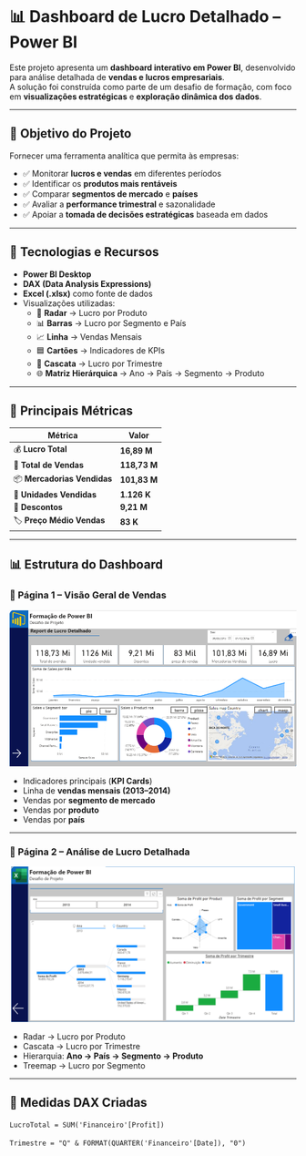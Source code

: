 # 📊 Dashboard de Lucro Detalhado – Power BI  

Este projeto apresenta um **dashboard interativo em Power BI**, desenvolvido para análise detalhada de **vendas e lucros empresariais**.  
A solução foi construída como parte de um desafio de formação, com foco em **visualizações estratégicas** e **exploração dinâmica dos dados**.  

---

## 🎯 Objetivo do Projeto  

Fornecer uma ferramenta analítica que permita às empresas:  
- ✅ Monitorar **lucros e vendas** em diferentes períodos  
- ✅ Identificar os **produtos mais rentáveis**  
- ✅ Comparar **segmentos de mercado** e **países**  
- ✅ Avaliar a **performance trimestral** e sazonalidade  
- ✅ Apoiar a **tomada de decisões estratégicas** baseada em dados  

---

## 🧰 Tecnologias e Recursos  

- **Power BI Desktop**  
- **DAX (Data Analysis Expressions)**  
- **Excel (.xlsx)** como fonte de dados  
- Visualizações utilizadas:  
  - 📌 **Radar** → Lucro por Produto  
  - 📊 **Barras** → Lucro por Segmento e País  
  - 📈 **Linha** → Vendas Mensais  
  - 🟦 **Cartões** → Indicadores de KPIs  
  - 🧩 **Cascata** → Lucro por Trimestre  
  - 🌐 **Matriz Hierárquica** → Ano → País → Segmento → Produto  

---

## 📐 Principais Métricas  

| Métrica                     | Valor       |
|------------------------------|-------------|
| 💰 **Lucro Total**          | **16,89 M** |
| 🛒 **Total de Vendas**      | **118,73 M** |
| 📦 **Mercadorias Vendidas** | **101,83 M** |
| 🎯 **Unidades Vendidas**    | **1.126 K** |
| 💸 **Descontos**            | **9,21 M**  |
| 🏷️ **Preço Médio Vendas**   | **83 K**    |

---

## 📊 Estrutura do Dashboard  

### 🔹 Página 1 – **Visão Geral de Vendas**  
![Dashboard Página 1](dash_1.png)  

- Indicadores principais (**KPI Cards**)  
- Linha de **vendas mensais (2013–2014)**  
- Vendas por **segmento de mercado**  
- Vendas por **produto**  
- Vendas por **país**  

---

### 🔹 Página 2 – **Análise de Lucro Detalhada**  
![Dashboard Página 2](dash_2.png)  

- Radar → Lucro por Produto  
- Cascata → Lucro por Trimestre  
- Hierarquia: **Ano → País → Segmento → Produto**  
- Treemap → Lucro por Segmento  

---

## 🧮 Medidas DAX Criadas  

```DAX
LucroTotal = SUM('Financeiro'[Profit])

Trimestre = "Q" & FORMAT(QUARTER('Financeiro'[Date]), "0")
